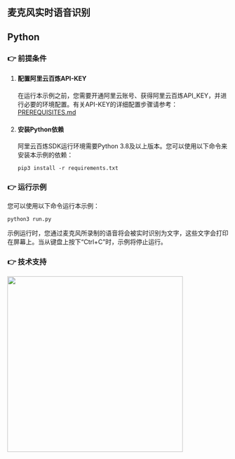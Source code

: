 [comment]: # (title and brief introduction of the sample)
## 麦克风实时语音识别
## Python

[comment]: # (prerequisites)
### :point_right: 前提条件

1. #### 配置阿里云百炼API-KEY

    在运行本示例之前，您需要开通阿里云账号、获得阿里云百炼API_KEY，并进行必要的环境配置。有关API-KEY的详细配置步骤请参考：[PREREQUISITES.md](../../../../PREREQUISITES.md)

1. #### 安装Python依赖

    阿里云百炼SDK运行环境需要Python 3.8及以上版本。您可以使用以下命令来安装本示例的依赖：
    ```commandline
    pip3 install -r requirements.txt
    ```

[comment]: # (how to run the sample and expected results)
### :point_right: 运行示例
您可以使用以下命令运行本示例：

```commandline
python3 run.py
```

示例运行时，您通过麦克风所录制的语音将会被实时识别为文字，这些文字会打印在屏幕上。当从键盘上按下“Ctrl+C”时，示例将停止运行。

[comment]: # (technical support of the sample)
### :point_right: 技术支持
<img src="https://dashscope.oss-cn-beijing.aliyuncs.com/samples/audio/group.png" width="400"/>
